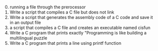 0. running a file through the prerocessor
1. Write a script that compiles a C file but does not link
2. Write a script that generates the assembly code of a C code and save it in an output file
3. a script that compiles a C file and creates an executable named cisfun
4. Write a C program that prints exactly "Programming is like building a multilingual puzzle
5. Write a C program that prints a line using printf function
